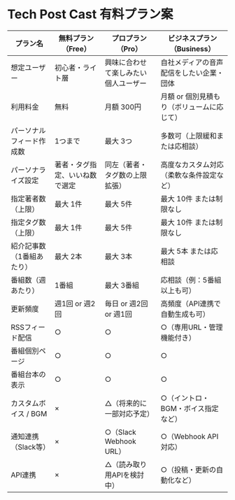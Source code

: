 # Tech Post Cast 有料プラン案

| プラン名              | 無料プラン（Free）         | プロプラン（Pro）                         | ビジネスプラン（Business）                         |
|----------------------|----------------------------|--------------------------------------------|----------------------------------------------------|
| 想定ユーザー          | 初心者・ライト層            | 興味に合わせて楽しみたい個人ユーザー       | 自社メディアの音声配信をしたい企業・団体             |
| 利用料金              | 無料                         | 月額 300円                                  | 月額 or 個別見積もり（ボリュームに応じて）         |
| パーソナルフィード作成数 | 1つまで                       | 最大 3つ                                     | 多数可（上限緩和または応相談）                      |
| パーソナライズ設定     | 著者・タグ指定、いいね数で選定 | 同左（著者・タグ数の上限拡張）                | 高度なカスタム対応（柔軟な条件設定など）            |
| 指定著者数（上限）     | 最大 1件                     | 最大 5件                                     | 最大 10件 または制限なし                            |
| 指定タグ数（上限）     | 最大 1件                     | 最大 5件                                     | 最大 10件 または制限なし                            |
| 紹介記事数（1番組あたり） | 最大 2本                      | 最大 3本                                      | 最大 5本 または応相談                               |
| 番組数（週あたり）     | 1番組                        | 最大 3番組                                    | 応相談（例：5番組以上も可）                         |
| 更新頻度              | 週1回 or 週2回                | 毎日 or 週2回 or 週1回                         | 高頻度（API連携で自動生成も可）                      |
| RSSフィード配信       | ○                            | ○                                             | ○（専用URL・管理機能付き）                          |
| 番組個別ページ        | ○                            | ○                                             | ○                                                  |
| 番組台本の表示        | ○                            | ○                                             | ○                                                  |
| カスタムボイス / BGM | ×                            | △（将来的に一部対応予定）                     | ○（イントロ・BGM・ボイス指定など）                  |
| 通知連携（Slack等）   | ×                            | ○（Slack Webhook URL）                        | ○（Webhook API対応）                               |
| API連携               | ×                            | △（読み取り用APIを検討中）                     | ○（投稿・更新の自動化など）                         |
